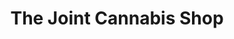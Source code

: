---
title: "The Joint Cannabis Shop"
url: /winnipeg/the-joint-cannabis-shop-henderson-highway/
shop: Hanf
---